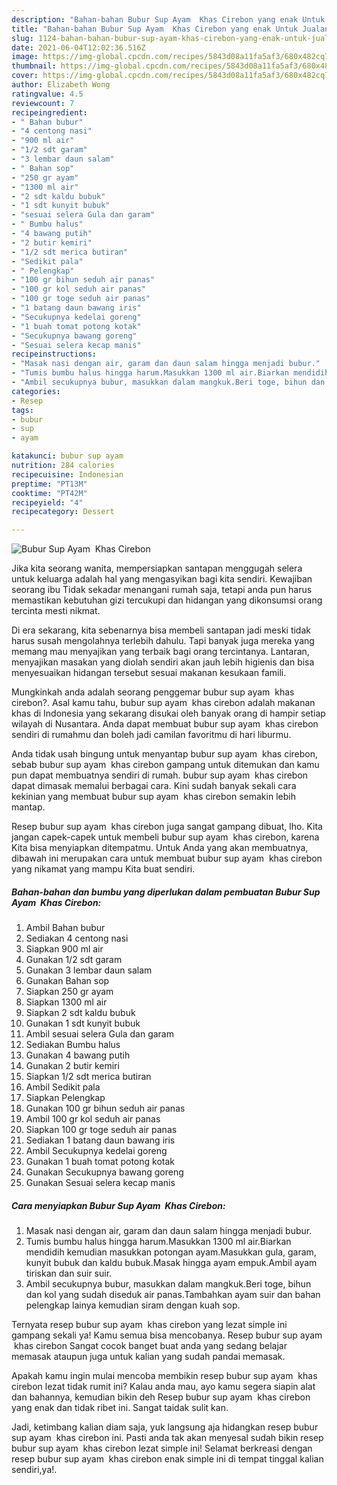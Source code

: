 ```yaml
---
description: "Bahan-bahan Bubur Sup Ayam  Khas Cirebon yang enak Untuk Jualan"
title: "Bahan-bahan Bubur Sup Ayam  Khas Cirebon yang enak Untuk Jualan"
slug: 1124-bahan-bahan-bubur-sup-ayam-khas-cirebon-yang-enak-untuk-jualan
date: 2021-06-04T12:02:36.516Z
image: https://img-global.cpcdn.com/recipes/5843d08a11fa5af3/680x482cq70/bubur-sup-ayam-khas-cirebon-foto-resep-utama.jpg
thumbnail: https://img-global.cpcdn.com/recipes/5843d08a11fa5af3/680x482cq70/bubur-sup-ayam-khas-cirebon-foto-resep-utama.jpg
cover: https://img-global.cpcdn.com/recipes/5843d08a11fa5af3/680x482cq70/bubur-sup-ayam-khas-cirebon-foto-resep-utama.jpg
author: Elizabeth Wong
ratingvalue: 4.5
reviewcount: 7
recipeingredient:
- " Bahan bubur"
- "4 centong nasi"
- "900 ml air"
- "1/2 sdt garam"
- "3 lembar daun salam"
- " Bahan sop"
- "250 gr ayam"
- "1300 ml air"
- "2 sdt kaldu bubuk"
- "1 sdt kunyit bubuk"
- "sesuai selera Gula dan garam"
- " Bumbu halus"
- "4 bawang putih"
- "2 butir kemiri"
- "1/2 sdt merica butiran"
- "Sedikit pala"
- " Pelengkap"
- "100 gr bihun seduh air panas"
- "100 gr kol seduh air panas"
- "100 gr toge seduh air panas"
- "1 batang daun bawang iris"
- "Secukupnya kedelai goreng"
- "1 buah tomat potong kotak"
- "Secukupnya bawang goreng"
- "Sesuai selera kecap manis"
recipeinstructions:
- "Masak nasi dengan air, garam dan daun salam hingga menjadi bubur."
- "Tumis bumbu halus hingga harum.Masukkan 1300 ml air.Biarkan mendidih kemudian masukkan potongan ayam.Masukkan gula, garam, kunyit bubuk dan kaldu bubuk.Masak hingga ayam empuk.Ambil ayam tiriskan dan suir suir."
- "Ambil secukupnya bubur, masukkan dalam mangkuk.Beri toge, bihun dan kol yang sudah diseduk air panas.Tambahkan ayam suir dan bahan pelengkap lainya kemudian siram dengan kuah sop."
categories:
- Resep
tags:
- bubur
- sup
- ayam

katakunci: bubur sup ayam 
nutrition: 284 calories
recipecuisine: Indonesian
preptime: "PT13M"
cooktime: "PT42M"
recipeyield: "4"
recipecategory: Dessert

---
```



![Bubur Sup Ayam  Khas Cirebon](https://img-global.cpcdn.com/recipes/5843d08a11fa5af3/680x482cq70/bubur-sup-ayam-khas-cirebon-foto-resep-utama.jpg)

Jika kita seorang wanita, mempersiapkan santapan menggugah selera untuk keluarga adalah hal yang mengasyikan bagi kita sendiri. Kewajiban seorang ibu Tidak sekadar menangani rumah saja, tetapi anda pun harus memastikan kebutuhan gizi tercukupi dan hidangan yang dikonsumsi orang tercinta mesti nikmat.

Di era  sekarang, kita sebenarnya bisa membeli santapan jadi meski tidak harus susah mengolahnya terlebih dahulu. Tapi banyak juga mereka yang memang mau menyajikan yang terbaik bagi orang tercintanya. Lantaran, menyajikan masakan yang diolah sendiri akan jauh lebih higienis dan bisa menyesuaikan hidangan tersebut sesuai makanan kesukaan famili. 



Mungkinkah anda adalah seorang penggemar bubur sup ayam  khas cirebon?. Asal kamu tahu, bubur sup ayam  khas cirebon adalah makanan khas di Indonesia yang sekarang disukai oleh banyak orang di hampir setiap wilayah di Nusantara. Anda dapat membuat bubur sup ayam  khas cirebon sendiri di rumahmu dan boleh jadi camilan favoritmu di hari liburmu.

Anda tidak usah bingung untuk menyantap bubur sup ayam  khas cirebon, sebab bubur sup ayam  khas cirebon gampang untuk ditemukan dan kamu pun dapat membuatnya sendiri di rumah. bubur sup ayam  khas cirebon dapat dimasak memalui berbagai cara. Kini sudah banyak sekali cara kekinian yang membuat bubur sup ayam  khas cirebon semakin lebih mantap.

Resep bubur sup ayam  khas cirebon juga sangat gampang dibuat, lho. Kita jangan capek-capek untuk membeli bubur sup ayam  khas cirebon, karena Kita bisa menyiapkan ditempatmu. Untuk Anda yang akan membuatnya, dibawah ini merupakan cara untuk membuat bubur sup ayam  khas cirebon yang nikamat yang mampu Kita buat sendiri.

<!--inarticleads1-->

##### Bahan-bahan dan bumbu yang diperlukan dalam pembuatan Bubur Sup Ayam  Khas Cirebon:

1. Ambil  Bahan bubur
1. Sediakan 4 centong nasi
1. Siapkan 900 ml air
1. Gunakan 1/2 sdt garam
1. Gunakan 3 lembar daun salam
1. Gunakan  Bahan sop
1. Siapkan 250 gr ayam
1. Siapkan 1300 ml air
1. Siapkan 2 sdt kaldu bubuk
1. Gunakan 1 sdt kunyit bubuk
1. Ambil sesuai selera Gula dan garam
1. Sediakan  Bumbu halus
1. Gunakan 4 bawang putih
1. Gunakan 2 butir kemiri
1. Siapkan 1/2 sdt merica butiran
1. Ambil Sedikit pala
1. Siapkan  Pelengkap
1. Gunakan 100 gr bihun seduh air panas
1. Ambil 100 gr kol seduh air panas
1. Siapkan 100 gr toge seduh air panas
1. Sediakan 1 batang daun bawang iris
1. Ambil Secukupnya kedelai goreng
1. Gunakan 1 buah tomat potong kotak
1. Gunakan Secukupnya bawang goreng
1. Gunakan Sesuai selera kecap manis




<!--inarticleads2-->

##### Cara menyiapkan Bubur Sup Ayam  Khas Cirebon:

1. Masak nasi dengan air, garam dan daun salam hingga menjadi bubur.
1. Tumis bumbu halus hingga harum.Masukkan 1300 ml air.Biarkan mendidih kemudian masukkan potongan ayam.Masukkan gula, garam, kunyit bubuk dan kaldu bubuk.Masak hingga ayam empuk.Ambil ayam tiriskan dan suir suir.
1. Ambil secukupnya bubur, masukkan dalam mangkuk.Beri toge, bihun dan kol yang sudah diseduk air panas.Tambahkan ayam suir dan bahan pelengkap lainya kemudian siram dengan kuah sop.




Ternyata resep bubur sup ayam  khas cirebon yang lezat simple ini gampang sekali ya! Kamu semua bisa mencobanya. Resep bubur sup ayam  khas cirebon Sangat cocok banget buat anda yang sedang belajar memasak ataupun juga untuk kalian yang sudah pandai memasak.

Apakah kamu ingin mulai mencoba membikin resep bubur sup ayam  khas cirebon lezat tidak rumit ini? Kalau anda mau, ayo kamu segera siapin alat dan bahannya, kemudian bikin deh Resep bubur sup ayam  khas cirebon yang enak dan tidak ribet ini. Sangat taidak sulit kan. 

Jadi, ketimbang kalian diam saja, yuk langsung aja hidangkan resep bubur sup ayam  khas cirebon ini. Pasti anda tak akan menyesal sudah bikin resep bubur sup ayam  khas cirebon lezat simple ini! Selamat berkreasi dengan resep bubur sup ayam  khas cirebon enak simple ini di tempat tinggal kalian sendiri,ya!.

